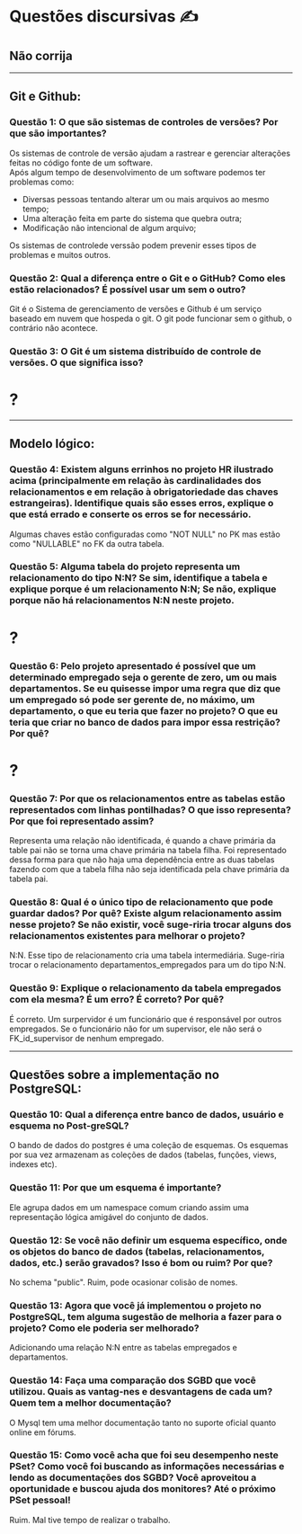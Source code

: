 # Questões discursivas ✍

## Não corrija

---

## Git e Github:

### **Questão 1:** O que são sistemas de controles de versões? Por que são importantes?

Os sistemas de controle de versão ajudam a rastrear e gerenciar alterações feitas no código fonte de um software.\
Após algum tempo de desenvolvimento de um software podemos ter problemas como:

- Diversas pessoas tentando alterar um ou mais arquivos ao mesmo tempo;
- Uma alteração feita em parte do sistema que quebra outra;
- Modificação não intencional de algum arquivo;

Os sistemas de controlede verssão podem prevenir esses tipos de problemas e muitos outros.

### **Questão 2:** Qual a diferença entre o Git e o GitHub? Como eles estão relacionados? É possível usar um sem o outro?

Git é o Sistema de gerenciamento de versões e Github é um serviço baseado em nuvem que hospeda o git.
O git pode funcionar sem o github, o contrário não acontece.

### **Questão 3:** O Git é um sistema distribuído de controle de versões. O que significa isso?

# ?

---

## Modelo lógico:

### **Questão 4:** Existem alguns errinhos no projeto HR ilustrado acima (principalmente em relação às cardinalidades dos relacionamentos e em relação à obrigatoriedade das chaves estrangeiras). Identifique quais são esses erros, explique o que está errado e conserte os erros se for necessário.

Algumas chaves estão configuradas como "NOT NULL" no PK mas estão como "NULLABLE" no FK da outra tabela.

### **Questão 5:** Alguma tabela do projeto representa um relacionamento do tipo N:N? Se sim, identifique a tabela e explique porque é um relacionamento N:N; Se não, explique porque não há relacionamentos N:N neste projeto.

# ?

### **Questão 6:** Pelo projeto apresentado é possível que um determinado empregado seja o gerente de zero, um ou mais departamentos. Se eu quisesse impor uma regra que diz que um empregado só pode ser gerente de, no máximo, um departamento, o que eu teria que fazer no projeto? O que eu teria que criar no banco de dados para impor essa restrição? Por quê?

# ?

### **Questão 7:** Por que os relacionamentos entre as tabelas estão representados com linhas pontilhadas? O que isso representa? Por que foi representado assim?

Representa uma relação não identificada, é quando a chave primária da table pai não se torna uma chave primária na tabela filha. Foi representado dessa forma para que não haja uma dependência entre as duas tabelas fazendo com que a tabela filha não seja identificada pela chave primária da tabela pai.

### **Questão 8:** Qual é o único tipo de relacionamento que pode guardar dados? Por quê? Existe algum relacionamento assim nesse projeto? Se não existir, você suge-riria trocar alguns dos relacionamentos existentes para melhorar o projeto?

N:N. Esse tipo de relacionamento cria uma tabela intermediária. Suge-riria trocar o relacionamento departamentos_empregados para um do tipo N:N.

### **Questão 9:** Explique o relacionamento da tabela empregados com ela mesma? É um erro? É correto? Por quê?

É correto. Um surpervidor é um funcionário que é responsável por outros empregados. Se o funcionário não for um supervisor, ele não será o FK_id_supervisor de nenhum empregado.

---

## Questões sobre a implementação no PostgreSQL:

### **Questão 10:** Qual a diferença entre banco de dados, usuário e esquema no Post-greSQL?

O bando de dados do postgres é uma coleção de esquemas. Os esquemas por sua vez armazenam as coleções de dados (tabelas, funções, views, indexes etc).

### **Questão 11:** Por que um esquema é importante?

Ele agrupa dados em um namespace comum criando assim uma representação lógica amigável do conjunto de dados.

### **Questão 12:** Se você não definir um esquema específico, onde os objetos do banco de dados (tabelas, relacionamentos, dados, etc.) serão gravados? Isso é bom ou ruim? Por que?

No schema "public". Ruim, pode ocasionar colisão de nomes.

### **Questão 13:** Agora que você já implementou o projeto no PostgreSQL, tem alguma sugestão de melhoria a fazer para o projeto? Como ele poderia ser melhorado?

Adicionando uma relação N:N entre as tabelas empregados e departamentos.

### Questão 14: Faça uma comparação dos SGBD que você utilizou. Quais as vantag-nes e desvantagens de cada um? Quem tem a melhor documentação?

O Mysql tem uma melhor documentação tanto no suporte oficial quanto online em fórums.

### Questão 15: Como você acha que foi seu desempenho neste PSet? Como você foi buscando as informações necessárias e lendo as documentações dos SGBD? Você aproveitou a oportunidade e buscou ajuda dos monitores? Até o próximo PSet pessoal!

Ruim. Mal tive tempo de realizar o trabalho.
